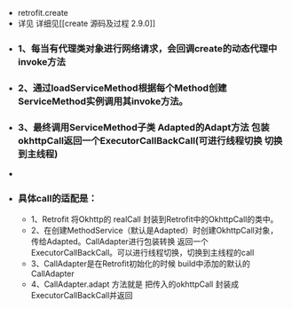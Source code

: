 - retrofit.create
- 详见 详细见[[create 源码及过程 2.9.0]]
- ### 1、每当有代理类对象进行网络请求，会回调create的动态代理中invoke方法
- ### 2、通过loadServiceMethod根据每个Method创建ServiceMethod实例调用其invoke方法。
- ### 3、最终调用ServiceMethod子类 Adapted的Adapt方法 包装okhttpCall返回一个ExecutorCallBackCall(可进行线程切换 切换到主线程)
-
- ### 具体call的适配是：
	- 1、Retrofit 将Okhttp的 realCall 封装到Retrofit中的OkhttpCall的类中。
	- 2、在创建MethodService（默认是Adapted）时创建OkhttpCall对象，传给Adapted。CallAdapter进行包装转换 返回一个ExecutorCallBackCall。可以进行线程切换，切换到主线程的call
	- 3、CallAdapter是在Retrofit初始化的时候 build中添加的默认的CallAdapter
	- 4、CallAdapter.adapt 方法就是 把传入的okhttpCall 封装成ExecutorCallBackCall并返回